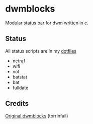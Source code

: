 # dwmblocks
Modular status bar for dwm written in c.

## Status
All status scripts are in my [dotfiles](https://github.com/nagi12147/dotfiles/tree/main/.local/bin/scripts/status)
* netraf
* wifi
* vol
* batstat
* bat
* fulldate

## Credits
[Original dwmblocks](https://github.com/torrinfail/dwmblocks) (torrinfail)
